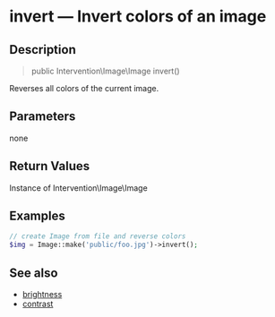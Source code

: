 # invert — Invert colors of an image

## Description

> public Intervention\Image\Image invert()

Reverses all colors of the current image.


## Parameters

none


## Return Values
Instance of Intervention\Image\Image

## Examples

```php
// create Image from file and reverse colors
$img = Image::make('public/foo.jpg')->invert();
```

## See also

- [brightness](/api/brightness)
- [contrast](/api/contrast)

